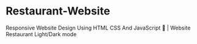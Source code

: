 # Restaurant-Website
Responsive Website Design Using HTML CSS And JavaScript 🥗 | Website Restaurant Light/Dark mode
